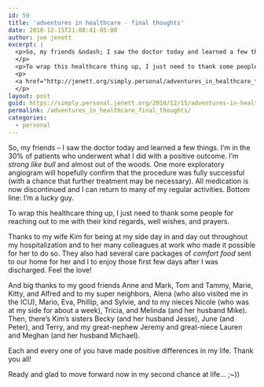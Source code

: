 ```yaml
---
id: 59
title: 'adventures in healthcare - final thoughts'
date: 2010-12-15T21:08:41-05:00
author: joe jenett
excerpt: |
  <p>So, my friends &ndash; I saw the doctor today and learned a few things. I'm in the 30% of patients who underwent what I did with a positive outcome. I'm <i>strong like bull</i> and almost out of the woods. One more exploratory angiogram will hopefully confirm that the procedure was fully successful (with a chance that further treatment may be necessary). All medication is now discontinued and I can return to many of my regular activities. Bottom line: I'm a lucky guy.
  </p>
  <p>To wrap this healthcare thing up, I just need to thank some people for reaching out to me with their kind regards, well wishes, and prayers.</p>
  <p>
  <a href="http://jenett.org/simply.personal/adventures_in_healthcare_final_thoughts/#more">Continue reading "adventures in healthcare - final thoughts" &raquo;</a>
  </p>
layout: post
guid: https://simply.personal.jenett.org/2010/12/15/adventures-in-healthcare-final-thoughts/
permalink: /adventures_in_healthcare_final_thoughts/
categories:
  - personal
---
```

So, my friends &ndash; I saw the doctor today and learned a few things. I’m in the 30% of patients who underwent what I did with a positive outcome. I’m _strong like bull_ and almost out of the woods. One more exploratory angiogram will hopefully confirm that the procedure was fully successful (with a chance that further treatment may be necessary). All medication is now discontinued and I can return to many of my regular activities. Bottom line: I’m a lucky guy. 

To wrap this healthcare thing up, I just need to thank some people for reaching out to me with their kind regards, well wishes, and prayers.

<!--more-->

Thanks to my wife Kim for being at my side day in and day out throughout my hospitalization and to her many colleagues at work who made it possible for her to do so. They also had several care packages of _comfort food_ sent to our home for her and I to enjoy those first few days after I was discharged. Feel the love! 

And big thanks to my good friends Anne and Mark, Tom and Tammy, Marie, Kitty, and Alfred and to my super neighbors, Alena (who also visited me in the ICU), Mario, Eva, Phillip, and Sylvie, and to my nieces Nicole (who was at my side for about a week), Tricia, and Melinda (and her husband Mike). Then, there’s Kim’s sisters Becky (and her husband Jesse), June (and Peter), and Terry, and my great-nephew Jeremy and great-niece Lauren and Meghan (and her husband Michael). 

Each and every one of you have made positive differences in my life. Thank you all! 

Ready and glad to move forward now in my second chance at life... ;~))